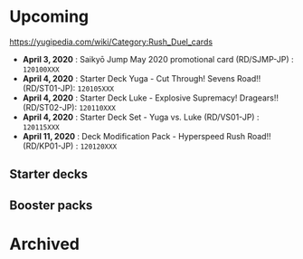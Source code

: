 # Upcoming
https://yugipedia.com/wiki/Category:Rush_Duel_cards
- **April 3, 2020** : Saikyō Jump May 2020 promotional card (RD/SJMP-JP) : `120100XXX`
- **April 4, 2020** : Starter Deck Yuga - Cut Through! Sevens Road!! (RD/ST01-JP): `120105XXX`
- **April 4, 2020** : Starter Deck Luke - Explosive Supremacy! Dragears!! (RD/ST02-JP): `120110XXX`
- **April 4, 2020** : Starter Deck Set - Yuga vs. Luke (RD/VS01-JP) : `120115XXX`
- **April 11, 2020** : Deck Modification Pack - Hyperspeed Rush Road!! (RD/KP01-JP) : `120120XXX`

## Starter decks

## Booster packs

# Archived
